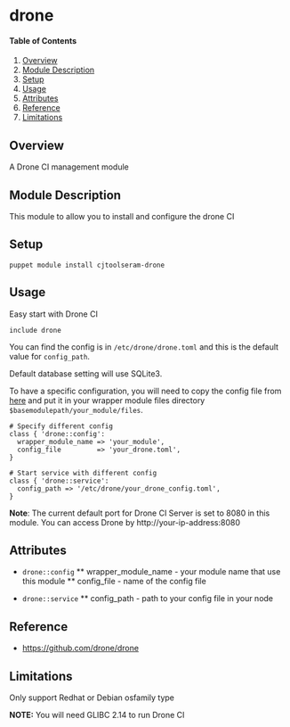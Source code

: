 # drone

#### Table of Contents

1. [Overview](#overview)
2. [Module Description](#module-description)
3. [Setup](#setup)
4. [Usage](#usage)
5. [Attributes](#attributes)
6. [Reference](#reference)
7. [Limitations ](#limitations)


## Overview

A Drone CI management module

## Module Description

This module to allow you to install and configure the drone CI

## Setup 
~~~
puppet module install cjtoolseram-drone
~~~

## Usage
Easy start with Drone CI
~~~
include drone
~~~

You can find the config is in `/etc/drone/drone.toml` and this is the default value for `config_path`.  

Default database setting will use SQLite3.

To have a specific configuration, you will need to copy the config file from [here](https://github.com/drone/drone/blob/master/packaging/root/etc/drone/drone.toml) and put it in your wrapper module files directory `$basemodulepath/your_module/files`.

~~~
# Specify different config
class { 'drone::config':
  wrapper_module_name => 'your_module',
  config_file         => 'your_drone.toml',
}

# Start service with different config
class { 'drone::service':
  config_path => '/etc/drone/your_drone_config.toml',
}
~~~

**Note**: The current default port for Drone CI Server is set to 8080 in this module. You can access Drone by http://your-ip-address:8080 

## Attributes
* `drone::config`
** wrapper_module_name - your module name that use this module
** config_file - name of the config file

* `drone::service`
** config_path - path to your config file in your node

## Reference
* https://github.com/drone/drone

## Limitations

Only support Redhat or Debian osfamily type

**NOTE:** You will need GLIBC 2.14 to run Drone CI

